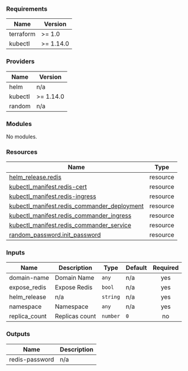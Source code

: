 <!-- BEGIN_TF_DOCS -->
### Requirements

| Name | Version |
|------|---------|
| terraform | >= 1.0 |
| kubectl | >= 1.14.0 |

### Providers

| Name | Version |
|------|---------|
| helm | n/a |
| kubectl | >= 1.14.0 |
| random | n/a |

### Modules

No modules.

### Resources

| Name | Type |
|------|------|
| [helm_release.redis](https://registry.terraform.io/providers/hashicorp/helm/latest/docs/resources/release) | resource |
| [kubectl_manifest.redis-cert](https://registry.terraform.io/providers/gavinbunney/kubectl/latest/docs/resources/manifest) | resource |
| [kubectl_manifest.redis-ingress](https://registry.terraform.io/providers/gavinbunney/kubectl/latest/docs/resources/manifest) | resource |
| [kubectl_manifest.redis_commander_deployment](https://registry.terraform.io/providers/gavinbunney/kubectl/latest/docs/resources/manifest) | resource |
| [kubectl_manifest.redis_commander_ingress](https://registry.terraform.io/providers/gavinbunney/kubectl/latest/docs/resources/manifest) | resource |
| [kubectl_manifest.redis_commander_service](https://registry.terraform.io/providers/gavinbunney/kubectl/latest/docs/resources/manifest) | resource |
| [random_password.init_password](https://registry.terraform.io/providers/hashicorp/random/latest/docs/resources/password) | resource |

### Inputs

| Name | Description | Type | Default | Required |
|------|-------------|------|---------|:--------:|
| domain-name | Domain Name | `any` | n/a | yes |
| expose\_redis | Expose Redis | `bool` | n/a | yes |
| helm\_release | n/a | `string` | n/a | yes |
| namespace | Namespace | `any` | n/a | yes |
| replica\_count | Replicas count | `number` | `0` | no |

### Outputs

| Name | Description |
|------|-------------|
| redis-password | n/a |
<!-- END_TF_DOCS -->